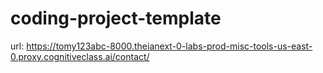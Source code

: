 # coding-project-template

url: https://tomy123abc-8000.theianext-0-labs-prod-misc-tools-us-east-0.proxy.cognitiveclass.ai/contact/